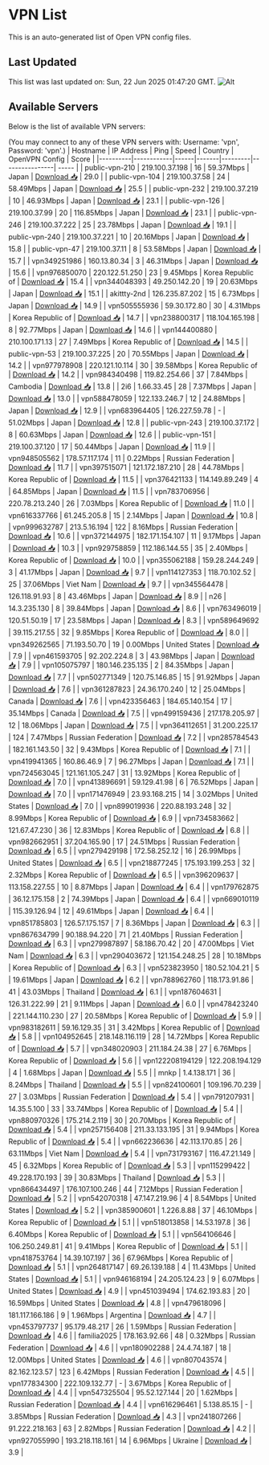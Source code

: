 # VPN List

This is an auto-generated list of Open VPN config files.

## Last Updated

This list was last updated on: Sun, 22 Jun 2025 01:47:20 GMT.
![Alt](https://repobeats.axiom.co/api/embed/186b98318ef1479477931607c1ad7d823f12451f.svg "Repobeats analytics image")

## Available Servers

Below is the list of available VPN servers:

(You may connect to any of these VPN servers with: Username: 'vpn', Password: 'vpn'.)
| Hostname | IP Address | Ping | Speed | Country | OpenVPN Config | Score |
|----------|------------|------|-------|---------|----------------| ----- |
| public-vpn-210 | 219.100.37.198 | 16 | 59.37Mbps | Japan | [Download 📥](./configs/server_0_JP.ovpn) | 29.0 |
| public-vpn-104 | 219.100.37.58 | 24 | 58.49Mbps | Japan | [Download 📥](./configs/server_1_JP.ovpn) | 25.5 |
| public-vpn-232 | 219.100.37.219 | 10 | 46.93Mbps | Japan | [Download 📥](./configs/server_2_JP.ovpn) | 23.1 |
| public-vpn-126 | 219.100.37.99 | 20 | 116.85Mbps | Japan | [Download 📥](./configs/server_3_JP.ovpn) | 23.1 |
| public-vpn-246 | 219.100.37.222 | 25 | 23.78Mbps | Japan | [Download 📥](./configs/server_4_JP.ovpn) | 19.1 |
| public-vpn-240 | 219.100.37.221 | 10 | 20.16Mbps | Japan | [Download 📥](./configs/server_5_JP.ovpn) | 15.8 |
| public-vpn-47 | 219.100.37.11 | 8 | 53.58Mbps | Japan | [Download 📥](./configs/server_6_JP.ovpn) | 15.7 |
| vpn349251986 | 160.13.80.34 | 3 | 46.31Mbps | Japan | [Download 📥](./configs/server_7_JP.ovpn) | 15.6 |
| vpn976850070 | 220.122.51.250 | 23 | 9.45Mbps | Korea Republic of | [Download 📥](./configs/server_8_KR.ovpn) | 15.4 |
| vpn344048393 | 49.250.142.20 | 19 | 20.63Mbps | Japan | [Download 📥](./configs/server_9_JP.ovpn) | 15.1 |
| akittty-2nd | 126.235.87.202 | 15 | 6.73Mbps | Japan | [Download 📥](./configs/server_10_JP.ovpn) | 14.9 |
| vpn505555936 | 59.30.172.80 | 30 | 4.31Mbps | Korea Republic of | [Download 📥](./configs/server_11_KR.ovpn) | 14.7 |
| vpn238800317 | 118.104.165.198 | 8 | 92.77Mbps | Japan | [Download 📥](./configs/server_12_JP.ovpn) | 14.6 |
| vpn144400880 | 210.100.171.13 | 27 | 7.49Mbps | Korea Republic of | [Download 📥](./configs/server_13_KR.ovpn) | 14.5 |
| public-vpn-53 | 219.100.37.225 | 20 | 70.55Mbps | Japan | [Download 📥](./configs/server_14_JP.ovpn) | 14.2 |
| vpn977978908 | 220.121.10.114 | 30 | 39.58Mbps | Korea Republic of | [Download 📥](./configs/server_15_KR.ovpn) | 14.2 |
| vpn984340498 | 119.82.254.66 | 37 | 7.84Mbps | Cambodia | [Download 📥](./configs/server_16_KH.ovpn) | 13.8 |
| 2i6 | 1.66.33.45 | 28 | 7.37Mbps | Japan | [Download 📥](./configs/server_17_JP.ovpn) | 13.0 |
| vpn588478059 | 122.133.246.7 | 12 | 24.88Mbps | Japan | [Download 📥](./configs/server_18_JP.ovpn) | 12.9 |
| vpn683964405 | 126.227.59.78 | - | 51.02Mbps | Japan | [Download 📥](./configs/server_19_JP.ovpn) | 12.8 |
| public-vpn-243 | 219.100.37.172 | 8 | 60.63Mbps | Japan | [Download 📥](./configs/server_20_JP.ovpn) | 12.6 |
| public-vpn-151 | 219.100.37.120 | 17 | 50.44Mbps | Japan | [Download 📥](./configs/server_21_JP.ovpn) | 11.9 |
| vpn948505562 | 178.57.117.174 | 11 | 0.22Mbps | Russian Federation | [Download 📥](./configs/server_22_RU.ovpn) | 11.7 |
| vpn397515071 | 121.172.187.210 | 28 | 44.78Mbps | Korea Republic of | [Download 📥](./configs/server_23_KR.ovpn) | 11.5 |
| vpn376421133 | 114.149.89.249 | 4 | 64.85Mbps | Japan | [Download 📥](./configs/server_24_JP.ovpn) | 11.5 |
| vpn783706956 | 220.78.213.240 | 26 | 7.03Mbps | Korea Republic of | [Download 📥](./configs/server_25_KR.ovpn) | 11.0 |
| vpn616337766 | 61.245.205.8 | 15 | 2.14Mbps | Japan | [Download 📥](./configs/server_26_JP.ovpn) | 10.8 |
| vpn999632787 | 213.5.16.194 | 122 | 8.16Mbps | Russian Federation | [Download 📥](./configs/server_27_RU.ovpn) | 10.6 |
| vpn372144975 | 182.171.154.107 | 11 | 9.17Mbps | Japan | [Download 📥](./configs/server_28_JP.ovpn) | 10.3 |
| vpn929758859 | 112.186.144.55 | 35 | 2.40Mbps | Korea Republic of | [Download 📥](./configs/server_29_KR.ovpn) | 10.0 |
| vpn355062188 | 159.28.244.249 | 3 | 41.17Mbps | Japan | [Download 📥](./configs/server_30_JP.ovpn) | 9.7 |
| vpn114127353 | 118.70.102.52 | 25 | 37.06Mbps | Viet Nam | [Download 📥](./configs/server_31_VN.ovpn) | 9.7 |
| vpn345564478 | 126.118.91.93 | 8 | 43.46Mbps | Japan | [Download 📥](./configs/server_32_JP.ovpn) | 8.9 |
| n26 | 14.3.235.130 | 8 | 39.84Mbps | Japan | [Download 📥](./configs/server_33_JP.ovpn) | 8.6 |
| vpn763496019 | 120.51.50.19 | 17 | 23.58Mbps | Japan | [Download 📥](./configs/server_34_JP.ovpn) | 8.3 |
| vpn589649692 | 39.115.217.55 | 32 | 9.85Mbps | Korea Republic of | [Download 📥](./configs/server_35_KR.ovpn) | 8.0 |
| vpn349262565 | 71.193.50.70 | 19 | 0.00Mbps | United States | [Download 📥](./configs/server_36_US.ovpn) | 7.9 |
| vpn461593705 | 92.202.224.8 | 3 | 43.98Mbps | Japan | [Download 📥](./configs/server_37_JP.ovpn) | 7.9 |
| vpn105075797 | 180.146.235.135 | 2 | 84.35Mbps | Japan | [Download 📥](./configs/server_38_JP.ovpn) | 7.7 |
| vpn502771349 | 120.75.146.85 | 15 | 91.92Mbps | Japan | [Download 📥](./configs/server_39_JP.ovpn) | 7.6 |
| vpn361287823 | 24.36.170.240 | 12 | 25.04Mbps | Canada | [Download 📥](./configs/server_40_CA.ovpn) | 7.6 |
| vpn423356463 | 184.65.140.154 | 17 | 35.14Mbps | Canada | [Download 📥](./configs/server_41_CA.ovpn) | 7.5 |
| vpn499159436 | 217.178.205.97 | 12 | 18.06Mbps | Japan | [Download 📥](./configs/server_42_JP.ovpn) | 7.5 |
| vpn364112651 | 31.200.225.17 | 124 | 7.47Mbps | Russian Federation | [Download 📥](./configs/server_43_RU.ovpn) | 7.2 |
| vpn285784543 | 182.161.143.50 | 32 | 9.43Mbps | Korea Republic of | [Download 📥](./configs/server_44_KR.ovpn) | 7.1 |
| vpn419941365 | 160.86.46.9 | 7 | 96.27Mbps | Japan | [Download 📥](./configs/server_45_JP.ovpn) | 7.1 |
| vpn724563045 | 121.161.105.247 | 31 | 13.92Mbps | Korea Republic of | [Download 📥](./configs/server_46_KR.ovpn) | 7.0 |
| vpn413896691 | 59.129.41.98 | 6 | 76.52Mbps | Japan | [Download 📥](./configs/server_47_JP.ovpn) | 7.0 |
| vpn171476949 | 23.93.168.215 | 14 | 3.02Mbps | United States | [Download 📥](./configs/server_48_US.ovpn) | 7.0 |
| vpn899019936 | 220.88.193.248 | 32 | 8.99Mbps | Korea Republic of | [Download 📥](./configs/server_49_KR.ovpn) | 6.9 |
| vpn734583662 | 121.67.47.230 | 36 | 12.83Mbps | Korea Republic of | [Download 📥](./configs/server_50_KR.ovpn) | 6.8 |
| vpn982662951 | 37.204.165.90 | 17 | 24.51Mbps | Russian Federation | [Download 📥](./configs/server_51_RU.ovpn) | 6.5 |
| vpn279429198 | 172.58.252.12 | 16 | 26.99Mbps | United States | [Download 📥](./configs/server_52_US.ovpn) | 6.5 |
| vpn218877245 | 175.193.199.253 | 32 | 2.32Mbps | Korea Republic of | [Download 📥](./configs/server_53_KR.ovpn) | 6.5 |
| vpn396209637 | 113.158.227.55 | 10 | 8.87Mbps | Japan | [Download 📥](./configs/server_54_JP.ovpn) | 6.4 |
| vpn179762875 | 36.12.175.158 | 2 | 74.39Mbps | Japan | [Download 📥](./configs/server_55_JP.ovpn) | 6.4 |
| vpn669010119 | 115.39.126.94 | 12 | 49.61Mbps | Japan | [Download 📥](./configs/server_56_JP.ovpn) | 6.4 |
| vpn851785803 | 126.57.175.157 | 7 | 8.36Mbps | Japan | [Download 📥](./configs/server_57_JP.ovpn) | 6.3 |
| vpn867634799 | 90.188.94.220 | 71 | 21.40Mbps | Russian Federation | [Download 📥](./configs/server_58_RU.ovpn) | 6.3 |
| vpn279987897 | 58.186.70.42 | 20 | 47.00Mbps | Viet Nam | [Download 📥](./configs/server_59_VN.ovpn) | 6.3 |
| vpn290403672 | 121.154.248.25 | 28 | 10.18Mbps | Korea Republic of | [Download 📥](./configs/server_60_KR.ovpn) | 6.3 |
| vpn523823950 | 180.52.104.21 | 5 | 19.61Mbps | Japan | [Download 📥](./configs/server_61_JP.ovpn) | 6.2 |
| vpn788962760 | 118.173.91.86 | 41 | 43.03Mbps | Thailand | [Download 📥](./configs/server_62_TH.ovpn) | 6.1 |
| vpn187604631 | 126.31.222.99 | 21 | 9.11Mbps | Japan | [Download 📥](./configs/server_63_JP.ovpn) | 6.0 |
| vpn478423240 | 221.144.110.230 | 27 | 20.58Mbps | Korea Republic of | [Download 📥](./configs/server_64_KR.ovpn) | 5.9 |
| vpn983182611 | 59.16.129.35 | 31 | 3.42Mbps | Korea Republic of | [Download 📥](./configs/server_65_KR.ovpn) | 5.8 |
| vpn104952645 | 218.148.116.119 | 28 | 14.72Mbps | Korea Republic of | [Download 📥](./configs/server_66_KR.ovpn) | 5.7 |
| vpn348020903 | 211.184.24.38 | 27 | 6.76Mbps | Korea Republic of | [Download 📥](./configs/server_67_KR.ovpn) | 5.6 |
| vpn122208194129 | 122.208.194.129 | 4 | 1.68Mbps | Japan | [Download 📥](./configs/server_68_JP.ovpn) | 5.5 |
| mnkp | 1.4.138.171 | 36 | 8.24Mbps | Thailand | [Download 📥](./configs/server_69_TH.ovpn) | 5.5 |
| vpn824100601 | 109.196.70.239 | 27 | 3.03Mbps | Russian Federation | [Download 📥](./configs/server_70_RU.ovpn) | 5.4 |
| vpn791207931 | 14.35.5.100 | 33 | 33.74Mbps | Korea Republic of | [Download 📥](./configs/server_71_KR.ovpn) | 5.4 |
| vpn880970326 | 175.214.2.119 | 30 | 20.70Mbps | Korea Republic of | [Download 📥](./configs/server_72_KR.ovpn) | 5.4 |
| vpn257156408 | 211.33.133.195 | 31 | 9.94Mbps | Korea Republic of | [Download 📥](./configs/server_73_KR.ovpn) | 5.4 |
| vpn662236636 | 42.113.170.85 | 26 | 63.11Mbps | Viet Nam | [Download 📥](./configs/server_74_VN.ovpn) | 5.4 |
| vpn731793167 | 116.47.21.149 | 45 | 6.32Mbps | Korea Republic of | [Download 📥](./configs/server_75_KR.ovpn) | 5.3 |
| vpn115299422 | 49.228.170.193 | 39 | 30.83Mbps | Thailand | [Download 📥](./configs/server_76_TH.ovpn) | 5.3 |
| vpn866434497 | 176.107.100.246 | 44 | 7.12Mbps | Russian Federation | [Download 📥](./configs/server_77_RU.ovpn) | 5.2 |
| vpn542070318 | 47.147.219.96 | 4 | 8.54Mbps | United States | [Download 📥](./configs/server_78_US.ovpn) | 5.2 |
| vpn385900601 | 1.226.8.88 | 37 | 46.10Mbps | Korea Republic of | [Download 📥](./configs/server_79_KR.ovpn) | 5.1 |
| vpn518013858 | 14.53.197.8 | 36 | 6.40Mbps | Korea Republic of | [Download 📥](./configs/server_80_KR.ovpn) | 5.1 |
| vpn564106646 | 106.250.249.81 | 41 | 9.41Mbps | Korea Republic of | [Download 📥](./configs/server_81_KR.ovpn) | 5.1 |
| vpn418753764 | 14.39.107.197 | 36 | 67.96Mbps | Korea Republic of | [Download 📥](./configs/server_82_KR.ovpn) | 5.1 |
| vpn264817147 | 69.26.139.188 | 4 | 11.43Mbps | United States | [Download 📥](./configs/server_83_US.ovpn) | 5.1 |
| vpn946168194 | 24.205.124.23 | 9 | 6.07Mbps | United States | [Download 📥](./configs/server_84_US.ovpn) | 4.9 |
| vpn451039494 | 174.62.193.83 | 20 | 16.59Mbps | United States | [Download 📥](./configs/server_85_US.ovpn) | 4.8 |
| vpn479618096 | 181.117.166.186 | 9 | 1.96Mbps | Argentina | [Download 📥](./configs/server_86_AR.ovpn) | 4.7 |
| vpn453797737 | 95.179.48.217 | 26 | 1.59Mbps | Russian Federation | [Download 📥](./configs/server_87_RU.ovpn) | 4.6 |
| familia2025 | 178.163.92.66 | 48 | 0.32Mbps | Russian Federation | [Download 📥](./configs/server_88_RU.ovpn) | 4.6 |
| vpn180902288 | 24.4.74.187 | 18 | 12.00Mbps | United States | [Download 📥](./configs/server_89_US.ovpn) | 4.6 |
| vpn807043574 | 82.162.123.57 | 123 | 6.42Mbps | Russian Federation | [Download 📥](./configs/server_90_RU.ovpn) | 4.5 |
| vpn177834300 | 222.109.132.77 | - | 3.67Mbps | Korea Republic of | [Download 📥](./configs/server_91_KR.ovpn) | 4.4 |
| vpn547325504 | 95.52.127.144 | 20 | 1.62Mbps | Russian Federation | [Download 📥](./configs/server_92_RU.ovpn) | 4.4 |
| vpn616296461 | 5.138.85.15 | - | 3.85Mbps | Russian Federation | [Download 📥](./configs/server_93_RU.ovpn) | 4.3 |
| vpn241807266 | 91.222.218.163 | 63 | 2.82Mbps | Russian Federation | [Download 📥](./configs/server_94_RU.ovpn) | 4.2 |
| vpn927055990 | 193.218.118.161 | 14 | 6.96Mbps | Ukraine | [Download 📥](./configs/server_95_UA.ovpn) | 3.9 |
